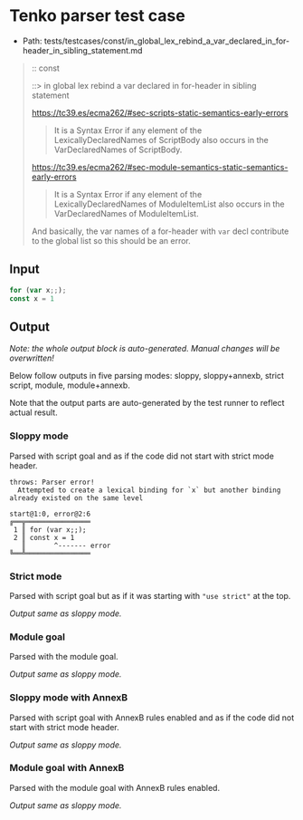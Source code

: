 # Tenko parser test case

- Path: tests/testcases/const/in_global_lex_rebind_a_var_declared_in_for-header_in_sibling_statement.md

> :: const
>
> ::> in global lex rebind a var declared in for-header in sibling statement
>
> https://tc39.es/ecma262/#sec-scripts-static-semantics-early-errors
>
> > It is a Syntax Error if any element of the LexicallyDeclaredNames of ScriptBody also occurs in the VarDeclaredNames of ScriptBody.
>
> https://tc39.es/ecma262/#sec-module-semantics-static-semantics-early-errors
>
> > It is a Syntax Error if any element of the LexicallyDeclaredNames of ModuleItemList also occurs in the VarDeclaredNames of ModuleItemList.
>
> And basically, the var names of a for-header with `var` decl contribute to the global list so this should be an error.


## Input

`````js
for (var x;;); 
const x = 1
`````

## Output

_Note: the whole output block is auto-generated. Manual changes will be overwritten!_

Below follow outputs in five parsing modes: sloppy, sloppy+annexb, strict script, module, module+annexb.

Note that the output parts are auto-generated by the test runner to reflect actual result.

### Sloppy mode

Parsed with script goal and as if the code did not start with strict mode header.

`````
throws: Parser error!
  Attempted to create a lexical binding for `x` but another binding already existed on the same level

start@1:0, error@2:6
╔══╦════════════════
 1 ║ for (var x;;);
 2 ║ const x = 1
   ║       ^------- error
╚══╩════════════════

`````

### Strict mode

Parsed with script goal but as if it was starting with `"use strict"` at the top.

_Output same as sloppy mode._

### Module goal

Parsed with the module goal.

_Output same as sloppy mode._

### Sloppy mode with AnnexB

Parsed with script goal with AnnexB rules enabled and as if the code did not start with strict mode header.

_Output same as sloppy mode._

### Module goal with AnnexB

Parsed with the module goal with AnnexB rules enabled.

_Output same as sloppy mode._
